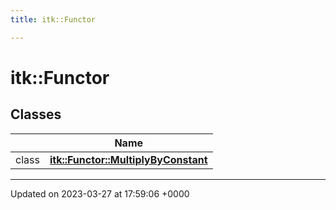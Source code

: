 ```yaml
---
title: itk::Functor

---
```


# itk::Functor



## Classes

|                | Name           |
| -------------- | -------------- |
| class | **[itk::Functor::MultiplyByConstant](../Classes/classitk_1_1Functor_1_1MultiplyByConstant.md)**  |






-------------------------------

Updated on 2023-03-27 at 17:59:06 +0000